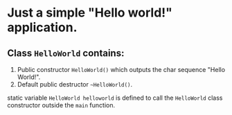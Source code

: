 # Just a simple "Hello world!" application.

## Class `HelloWorld` contains:

1. Public constructor `HelloWorld()` which outputs the char sequence "Hello World!".
2. Default public destructor `~HelloWorld()`.

static variable `HelloWorld helloworld` is defined to call the `HelloWorld` class constructor outside the `main` function.